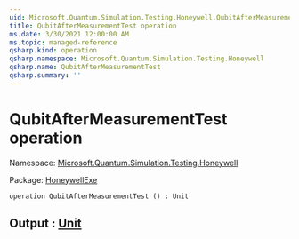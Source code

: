 ```yaml
---
uid: Microsoft.Quantum.Simulation.Testing.Honeywell.QubitAfterMeasurementTest
title: QubitAfterMeasurementTest operation
ms.date: 3/30/2021 12:00:00 AM
ms.topic: managed-reference
qsharp.kind: operation
qsharp.namespace: Microsoft.Quantum.Simulation.Testing.Honeywell
qsharp.name: QubitAfterMeasurementTest
qsharp.summary: ''
---
```


# QubitAfterMeasurementTest operation

Namespace: [Microsoft.Quantum.Simulation.Testing.Honeywell](xref:Microsoft.Quantum.Simulation.Testing.Honeywell)

Package: [HoneywellExe](https://nuget.org/packages/HoneywellExe)




```qsharp
operation QubitAfterMeasurementTest () : Unit
```


## Output : [Unit](xref:microsoft.quantum.lang-ref.unit)

